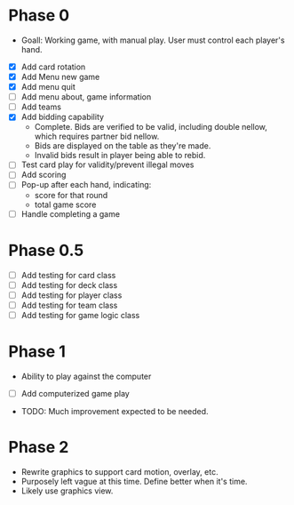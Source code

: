 # Phase 0
* Goall: Working game, with manual play. User must control each player's hand.
- [x] Add card rotation
- [x] Add Menu new game
- [x] Add menu quit
- [ ] Add menu about, game information
- [ ] Add teams
- [x] Add bidding capability
  * Complete. Bids are verified to be valid, including double nellow, which requires partner bid nellow.
  * Bids are displayed on the table as they're made.
  * Invalid bids result in player being able to rebid.
- [ ] Test card play for validity/prevent illegal moves
- [ ] Add scoring
- [ ] Pop-up after each hand, indicating:
  * score for that round
  * total game score
- [ ] Handle completing a game

# Phase 0.5
- [ ] Add testing for card class
- [ ] Add testing for deck class
- [ ] Add testing for player class
- [ ] Add testing for team class
- [ ] Add testing for game logic class

# Phase 1
* Ability to play against the computer
- [ ] Add computerized game play
* TODO: Much improvement expected to be needed.

# Phase 2
* Rewrite graphics to support card motion, overlay, etc.
* Purposely left vague at this time. Define better when it's time.
* Likely use graphics view.
